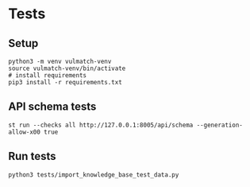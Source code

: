 # Tests

## Setup

```shell
python3 -m venv vulmatch-venv
source vulmatch-venv/bin/activate
# install requirements
pip3 install -r requirements.txt
````


## API schema tests

```shell
st run --checks all http://127.0.0.1:8005/api/schema --generation-allow-x00 true
```



## Run tests

```shell
python3 tests/import_knowledge_base_test_data.py
```